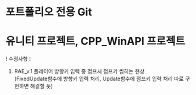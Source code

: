 # 포트폴리오 전용 Git
# 유니티 프로젝트, CPP_WinAPI 프로젝트
  
    
      
! 수정사항 !  
1. RAE_v.1 플레이어 방향키 입력 중 점프시 점프키 씹히는 현상  
  (FixedUpdate함수에 방향키 입력 처리, Update함수에 점프키 입력 처리 따로 구현하면 해결할 듯)
